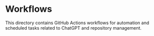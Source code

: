 # Workflows

This directory contains GitHub Actions workflows for automation and scheduled tasks related to ChatGPT and repository management.
